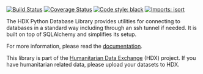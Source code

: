 [![Build Status](https://github.com/OCHA-DAP/hdx-python-database/workflows/build/badge.svg)](https://github.com/OCHA-DAP/hdx-python-database/actions?query=workflow%3Abuild)
[![Coverage Status](https://codecov.io/gh/OCHA-DAP/hdx-python-database/branch/main/graph/badge.svg?token=JpWZc5js4y)](https://codecov.io/gh/OCHA-DAP/hdx-python-database)
[![Code style: black](https://img.shields.io/badge/code%20style-black-000000.svg)](https://github.com/psf/black)
[![Imports: isort](https://img.shields.io/badge/%20imports-isort-%231674b1?style=flat&labelColor=ef8336)](https://pycqa.github.io/isort/)

The HDX Python Database Library provides utilities for connecting to databases in a standard way including
through an ssh tunnel if needed. It is built on top of SQLAlchemy and simplifies its setup. 

For more information, please read the [documentation](https://hdx-python-database.readthedocs.io/en/latest/).

This library is part of the [Humanitarian Data Exchange](https://data.humdata.org/) (HDX) project. If you have 
humanitarian related data, please upload your datasets to HDX.